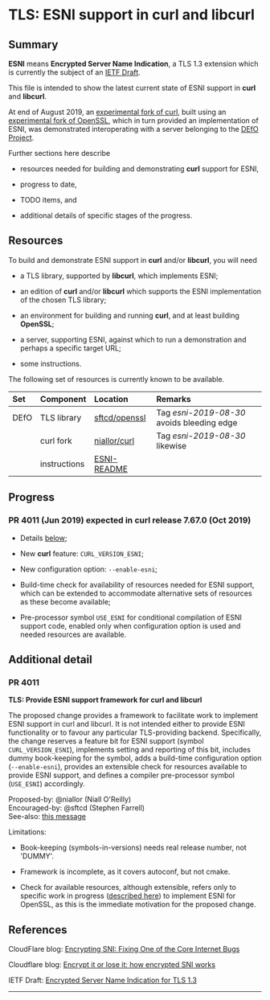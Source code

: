 # TLS: ESNI support in curl and libcurl

## Summary

**ESNI** means **Encrypted Server Name Indication**, a TLS 1.3
extension which is currently the subject of an
[IETF Draft][TLSESNI].

This file is intended to show the latest current state of ESNI support
in **curl** and **libcurl**.

At end of August 2019, an [experimental fork of curl][NIALLORCURL],
built using an [experimental fork of OpenSSL][SFTCDOPENSSL], which in
turn provided an implementation of ESNI, was demonstrated
interoperating with a server belonging to the [DEfO
Project][DEFOPROJ].

Further sections here describe

- resources needed for building and demonstrating **curl** support for
  ESNI,

- progress to date,

- TODO items, and

- additional details of specific stages of the progress.

## Resources

To build and demonstrate ESNI support in **curl** and/or **libcurl**,
you will need

- a TLS library, supported by **libcurl**, which implements ESNI;

- an edition of **curl** and/or **libcurl** which supports the
  ESNI implementation of the chosen TLS library;

- an environment for building and running **curl**, and at least
  building **OpenSSL**;

- a server, supporting ESNI, against which to run a demonstration and
  perhaps a specific target URL;

- some instructions.

The following set of resources is currently known to be available.

| Set  | Component    | Location                      | Remarks                                    |
|:-----|:-------------|:------------------------------|:-------------------------------------------|
| DEfO | TLS library  | [sftcd/openssl][SFTCDOPENSSL] | Tag *esni-2019-08-30* avoids bleeding edge |
|      | curl fork    | [niallor/curl][NIALLORCURL]   | Tag *esni-2019-08-30* likewise             |
|      | instructions | [ESNI-README][NIALLORREADME]     |                                            |

## Progress

### PR 4011 (Jun 2019) expected in curl release 7.67.0 (Oct 2019)

- Details [below](#pr4011);

- New **curl** feature: `CURL_VERSION_ESNI`;

- New configuration option: `--enable-esni`;

- Build-time check for availability of resources needed for ESNI support,
  which can be extended to accommodate alternative sets of resources as
  these become available;

- Pre-processor symbol `USE_ESNI` for conditional compilation of ESNI support code,
  enabled only when configuration option is used and needed resources are available.

## Additional detail

### PR 4011

**TLS: Provide ESNI support framework for curl and libcurl**

The proposed change provides a framework to facilitate work to
implement ESNI support in curl and libcurl. It is not intended
either to provide ESNI functionality or to favour any particular
TLS-providing backend. Specifically, the change reserves a
feature bit for ESNI support (symbol `CURL_VERSION_ESNI`),
implements setting and reporting of this bit, includes dummy
book-keeping for the symbol, adds a build-time configuration
option (`--enable-esni`), provides an extensible check for
resources available to provide ESNI support, and defines a
compiler pre-processor symbol (`USE_ESNI`) accordingly.

Proposed-by: @niallor (Niall O'Reilly)\
Encouraged-by: @sftcd (Stephen Farrell)\
See-also: [this message](https://curl.haxx.se/mail/lib-2019-05/0108.html)

Limitations:
-   Book-keeping (symbols-in-versions) needs real release number, not 'DUMMY'.

-   Framework is incomplete, as it covers autoconf, but not cmake.

-   Check for available resources, although extensible, refers only to
    specific work in progress ([described
    here](https://github.com/sftcd/openssl/tree/master/esnistuff)) to
    implement ESNI for OpenSSL, as this is the immediate motivation
    for the proposed change.


## References

CloudFlare blog: [Encrypting SNI: Fixing One of the Core Internet Bugs][COREBUG]

Cloudflare blog: [Encrypt it or lose it: how encrypted SNI works][ESNIWORKS]

IETF Draft: [Encrypted Server Name Indication for TLS 1.3][TLSESNI]

---

[TLSESNI]:		https://datatracker.ietf.org/doc/draft-ietf-tls-esni/
[ESNIWORKS]:	https://blog.cloudflare.com/encrypted-sni/
[COREBUG]:		https://blog.cloudflare.com/esni/
[DEFOPROJ]:		https://defo.ie/
[SFTCDOPENSSL]: https://github.com/sftcd/openssl/
[NIALLORCURL]:	https://github.com/niallor/curl/
[NIALLORREADME]: https://github.com/niallor/curl/blob/master/ESNI-README.md
